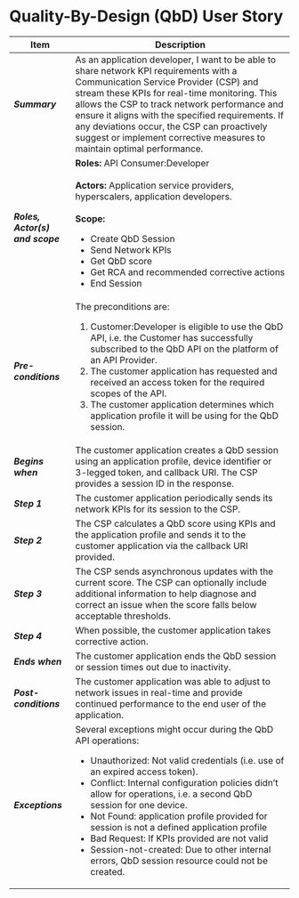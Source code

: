 # Quality-By-Design (QbD) User Story

| **Item**                        | **Description**                                                                                                                                                                                                                                                                                                                                                                                                                                                                                                                     |
| ------------------------------- | ----------------------------------------------------------------------------------------------------------------------------------------------------------------------------------------------------------------------------------------------------------------------------------------------------------------------------------------------------------------------------------------------------------------------------------------------------------------------------------------------------------------------------------- |
| **_Summary_**                   | As an application developer, I want to be able to share network KPI requirements with a Communication Service Provider (CSP) and stream these KPIs for real-time monitoring. This allows the CSP to track network performance and ensure it aligns with the specified requirements. If any deviations occur, the CSP can proactively suggest or implement corrective measures to maintain optimal performance.                                                                                                                      |
| **_Roles, Actor(s) and scope_** | **Roles:** API Consumer:Developer<br><br>**Actors:** Application service providers, hyperscalers, application developers.<br><br>**Scope:**<ul><li>Create QbD Session</li><li>Send Network KPIs</li><li>Get QbD score</li><li>Get RCA and recommended corrective actions</li><li>End Session</li></ul>                                                                                                                                                                                                                              |
| **_Pre-conditions_**            | The preconditions are:<ol><li>Customer:Developer is eligible to use the QbD API, i.e. the Customer has successfully subscribed to the QbD API on the platform of an API Provider.</li><li>The customer application has requested and received an access token for the required scopes of the API.</li><li>The customer application determines which application profile it will be using for the QbD session.</li></ol>                                                                                                             |
| **_Begins when_**               | The customer application creates a QbD session using an application profile, device identifier or 3-legged token, and callback URI. The CSP provides a session ID in the response.                                                                                                                                                                                                                                                                                                                                                  |
| **_Step 1_**                    | The customer application periodically sends its network KPIs for its session to the CSP.                                                                                                                                                                                                                                                                                                                                                                                                                                            |
| **_Step 2_**                    | The CSP calculates a QbD score using KPIs and the application profile and sends it to the customer application via the callback URI provided.                                                                                                                                                                                                                                                                                                                                                                                       |
| **_Step 3_**                    | The CSP sends asynchronous updates with the current score. The CSP can optionally include additional information to help diagnose and correct an issue when the score falls below acceptable thresholds.                                                                                                                                                                                                                                                                                                                            |
| **_Step 4_**                    | When possible, the customer application takes corrective action.                                                                                                                                                                                                                                                                                                                                                                                                                                                                    |
| **_Ends when_**                 | The customer application ends the QbD session or session times out due to inactivity.                                                                                                                                                                                                                                                                                                                                                                                                                                               |
| **_Post-conditions_**           | The customer application was able to adjust to network issues in real-time and provide continued performance to the end user of the application.                                                                                                                                                                                                                                                                                                                                                                                    |
| **_Exceptions_**                | Several exceptions might occur during the QbD API operations:<ul><li>Unauthorized: Not valid credentials (i.e. use of an expired access token).</li><li>Conflict: Internal configuration policies didn’t allow for operations, i.e. a second QbD session for one device.</li><li>Not Found: application profile provided for session is not a defined application profile</li><li>Bad Request: If KPIs provided are not valid</li><li>Session-not-created: Due to other internal errors, QbD session resource could not be created. |
